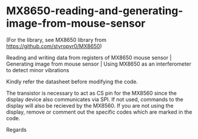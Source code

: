 # MX8650-reading-and-generating-image-from-mouse-sensor
(For the library, see MX8650 library from https://github.com/styropyr0/MX8650)

Reading and writing data from registers of MX8650 mouse sensor | Generating image from mouse sensor | Using MX8650 as an interferometer to detect minor vibrations

Kindly refer the datasheet before modifying the code.

The transistor is necessary to act as CS pin for the MX8560 since the display device also communicates via SPI. If not used, commands to the display will also be recieved by the MX8560. If you are not using the display, remove or comment out the specific codes which are marked in the code.

Regards

